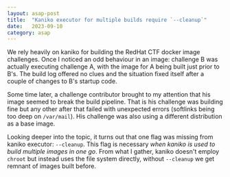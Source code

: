 ```yaml
---
layout: asap-post
title:  "Kaniko executor for multiple builds require `--cleanup`"
date:   2023-09-10
category: asap
---
```


We rely heavily on kaniko for building the RedHat CTF docker image challenges. Once I noticed an odd behaviour in an image: challenge B was actually executing challenge A, with the image for A being built just prior to B's. The build log offered no clues and the situation fixed itself after a couple of changes to B's startup code.

Some time later, a challenge contributor brought to my attention that his image seemed to break the build pipeline. That is his challenge was building fine but any other after that failed with unexpected errors (softlinks being too deep on `/var/mail`). His challenge was also using a different distribution as a base image.

Looking deeper into the topic, it turns out that one flag was missing from kaniko executor: `--cleanup`. This flag is necessary _when kaniko is used to build multiple images in one go_. From what I gather, kaniko doesn't employ `chroot` but instead uses the file system directly, without `--cleanup` we get remnant of images built before.